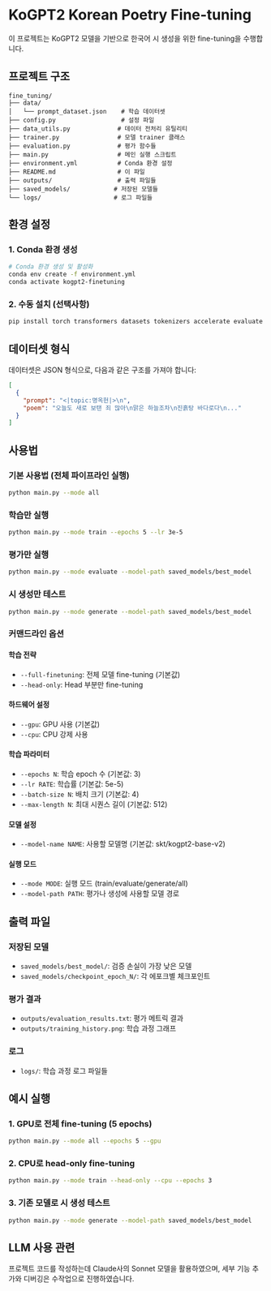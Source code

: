 # KoGPT2 Korean Poetry Fine-tuning

이 프로젝트는 KoGPT2 모델을 기반으로 한국어 시 생성을 위한 fine-tuning을 수행합니다.

## 프로젝트 구조

```
fine_tuning/
├── data/
│   └── prompt_dataset.json    # 학습 데이터셋
├── config.py                  # 설정 파일
├── data_utils.py             # 데이터 전처리 유틸리티
├── trainer.py                # 모델 trainer 클래스
├── evaluation.py             # 평가 함수들
├── main.py                   # 메인 실행 스크립트
├── environment.yml           # Conda 환경 설정
├── README.md                 # 이 파일
├── outputs/                  # 출력 파일들
├── saved_models/            # 저장된 모델들
└── logs/                    # 로그 파일들
```

## 환경 설정

### 1. Conda 환경 생성
```bash
# Conda 환경 생성 및 활성화
conda env create -f environment.yml
conda activate kogpt2-finetuning
```

### 2. 수동 설치 (선택사항)
```bash
pip install torch transformers datasets tokenizers accelerate evaluate bert-score pandas numpy matplotlib seaborn tqdm scikit-learn wandb tensorboard
```

## 데이터셋 형식

데이터셋은 JSON 형식으로, 다음과 같은 구조를 가져야 합니다:

```json
[
  {
    "prompt": "<|topic:명옥헌|>\n",
    "poem": "오늘도 새로 보탠 죄 많아\n맑은 하늘조차\n진흙탕 바다로다\n..."
  }
]
```

## 사용법

### 기본 사용법 (전체 파이프라인 실행)
```bash
python main.py --mode all
```

### 학습만 실행
```bash
python main.py --mode train --epochs 5 --lr 3e-5
```

### 평가만 실행
```bash
python main.py --mode evaluate --model-path saved_models/best_model
```

### 시 생성만 테스트
```bash
python main.py --mode generate --model-path saved_models/best_model
```

### 커맨드라인 옵션

#### 학습 전략
- `--full-finetuning`: 전체 모델 fine-tuning (기본값)
- `--head-only`: Head 부분만 fine-tuning

#### 하드웨어 설정
- `--gpu`: GPU 사용 (기본값)
- `--cpu`: CPU 강제 사용

#### 학습 파라미터
- `--epochs N`: 학습 epoch 수 (기본값: 3)
- `--lr RATE`: 학습률 (기본값: 5e-5)
- `--batch-size N`: 배치 크기 (기본값: 4)
- `--max-length N`: 최대 시퀀스 길이 (기본값: 512)

#### 모델 설정
- `--model-name NAME`: 사용할 모델명 (기본값: skt/kogpt2-base-v2)

#### 실행 모드
- `--mode MODE`: 실행 모드 (train/evaluate/generate/all)
- `--model-path PATH`: 평가나 생성에 사용할 모델 경로

## 출력 파일

### 저장된 모델
- `saved_models/best_model/`: 검증 손실이 가장 낮은 모델
- `saved_models/checkpoint_epoch_N/`: 각 에포크별 체크포인트

### 평가 결과
- `outputs/evaluation_results.txt`: 평가 메트릭 결과
- `outputs/training_history.png`: 학습 과정 그래프

### 로그
- `logs/`: 학습 과정 로그 파일들

## 예시 실행

### 1. GPU로 전체 fine-tuning (5 epochs)
```bash
python main.py --mode all --epochs 5 --gpu
```

### 2. CPU로 head-only fine-tuning
```bash
python main.py --mode train --head-only --cpu --epochs 3
```

### 3. 기존 모델로 시 생성 테스트
```bash
python main.py --mode generate --model-path saved_models/best_model
```

## LLM 사용 관련

프로젝트 코드를 작성하는데 Claude사의 Sonnet 모델을 활용하였으며, 세부 기능 추가와 디버깅은 수작업으로 진행하였습니다.